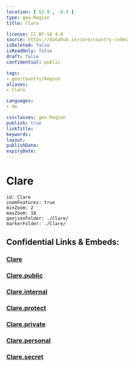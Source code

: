 ```yaml
---
location: [ 52.9 , -8.9 ] 
type: geo-Region
title: Clare

license: CC BY-SA 4.0
source: https://datahub.io/core/country-codes
isDeleted: false
isReadOnly: false
draft: false
confidential: public

tags:
- geo/Country/Region
aliases:
- Clare

Languages:
- de

cssclasses: geo-Region
publish: true
linkTitle: 
keywords: 
layout: 
publishDate: 
expiryDate: 
---
```


# Clare

```leaflet
id: Clare
zoomFeatures: true 
minZoom: 2 
maxZoom: 18
geojsonFolder: ./Clare/
markerFolder: ./Clare/
```


## Confidential Links & Embeds: 

### [Clare](/_Standards/Earth/Continent/Europe/Europe~North/Ireland/Ireland,Provinces/Munster/Clare.md) 

### [Clare.public](/_public/Earth/Continent/Europe/Europe~North/Ireland/Ireland,Provinces/Munster/Clare.public.md) 

### [Clare.internal](/_internal/Earth/Continent/Europe/Europe~North/Ireland/Ireland,Provinces/Munster/Clare.internal.md) 

### [Clare.protect](/_protect/Earth/Continent/Europe/Europe~North/Ireland/Ireland,Provinces/Munster/Clare.protect.md) 

### [Clare.private](/_private/Earth/Continent/Europe/Europe~North/Ireland/Ireland,Provinces/Munster/Clare.private.md) 

### [Clare.personal](/_personal/Earth/Continent/Europe/Europe~North/Ireland/Ireland,Provinces/Munster/Clare.personal.md) 

### [Clare.secret](/_secret/Earth/Continent/Europe/Europe~North/Ireland/Ireland,Provinces/Munster/Clare.secret.md)

